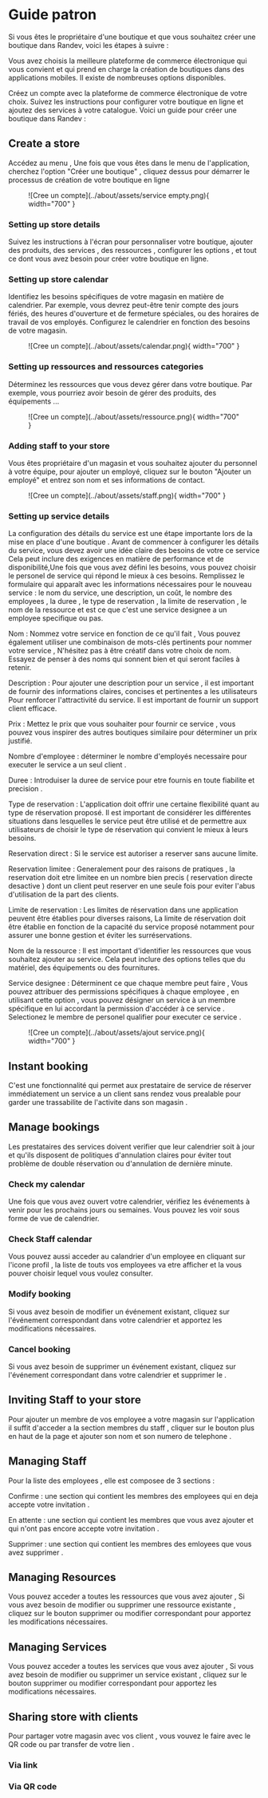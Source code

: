 # Guide patron

Si vous êtes le propriétaire d'une boutique et que vous souhaitez créer une boutique dans Randev, voici les étapes à suivre :

Vous avez choisis la meilleure plateforme de commerce électronique qui vous convient et qui prend en charge la création de boutiques dans des applications mobiles. Il existe de nombreuses options disponibles.

Créez un compte avec la plateforme de commerce électronique de votre choix. Suivez les instructions pour configurer votre boutique en ligne et ajoutez des services à votre catalogue.
Voici un guide pour créer une boutique dans Randev :

## Create a store
Accédez au menu ,  Une fois que vous êtes dans le menu de l'application, cherchez l'option "Créer une boutique" , cliquez dessus pour démarrer le processus de création de votre boutique en ligne 
<figure markdown> 
  ![Cree un compte](../about/assets/service empty.png){ width="700" }
  <figcaption></figcaption>
</figure>

### Setting up store details
Suivez les instructions à l'écran pour personnaliser votre boutique, ajouter des produits, des services , des ressources , configurer les options , et tout ce dont vous avez besoin pour créer votre boutique en ligne.


### Setting up store calendar
Identifiez les besoins spécifiques de votre magasin en matière de calendrier. Par exemple, vous devrez peut-être tenir compte des jours fériés, des heures d'ouverture et de fermeture spéciales, ou des horaires de travail de vos employés.
Configurez le calendrier en fonction des besoins de votre magasin.
<figure markdown> 
  ![Cree un compte](../about/assets/calendar.png){ width="700" }
  <figcaption></figcaption>
</figure>



### Setting up ressources and ressources categories
Déterminez les ressources que vous devez gérer dans votre boutique. Par exemple, vous pourriez avoir besoin de gérer des produits, des équipements ...
<figure markdown> 
  ![Cree un compte](../about/assets/ressource.png){ width="700" }
  <figcaption></figcaption>
</figure>


### Adding staff to your store
Vous êtes propriétaire d'un magasin et vous souhaitez ajouter du personnel à votre équipe,
pour ajouter un employé, cliquez sur le bouton "Ajouter un employé" et entrez son nom et ses informations de contact.
<figure markdown> 
  ![Cree un compte](../about/assets/staff.png){ width="700" }
  <figcaption></figcaption>
</figure>

### Setting up service details
La configuration des détails du service est une étape importante lors de la mise en place d'une boutique .
 Avant de commencer à configurer les détails du service, vous devez avoir une idée claire des besoins de votre ce service Cela peut inclure des exigences en matière de performance et de disponibilité,Une fois que vous avez défini les besoins, vous pouvez choisir le personel de service qui répond le mieux à ces besoins.
 Remplissez le formulaire qui apparaît avec les informations nécessaires pour le nouveau service : le nom du service, une description, un coût, le nombre des employees , la duree , le type de reservation , la limite de reservation , le nom de la ressource et est ce que c'est une service designee a un employee specifique ou pas.


 Nom : Nommez votre service en fonction de ce qu'il fait , Vous pouvez également utiliser une combinaison de mots-clés pertinents pour nommer votre service , N'hésitez pas à être créatif dans votre choix de nom. Essayez de penser à des noms qui sonnent bien et qui seront faciles à retenir.


 Description : Pour ajouter une description pour un service , il est important de fournir des informations claires, concises et pertinentes a les utilisateurs Pour renforcer l'attractivité du service.
 Il est important de fournir un support client efficace.


 Prix : Mettez le prix que vous souhaiter pour fournir ce service , vous pouvez vous inspirer des autres boutiques similaire pour déterminer un prix justifié.


 Nombre d'employee : déterminer le nombre d'employés necessaire pour executer le service a un seul client .


 Duree : Introduiser la duree de service pour etre fournis en toute fiabilite et precision . 

 Type de reservation : L'application doit offrir une certaine flexibilité quant au type de réservation proposé. Il est important de considérer les différentes situations dans lesquelles le service peut être utilisé et de permettre aux utilisateurs de choisir le type de réservation qui convient le mieux à leurs besoins.

Reservation direct : Si le service est autoriser a reserver sans aucune limite.


Reservation limitee : Generalement pour des raisons de pratiques , la reservation doit etre limitee en un nombre bien precis ( reservation directe desactive ) dont un client peut reserver en une seule fois pour eviter l'abus d'utilisation de la part des clients.


Limite de reservation : Les limites de réservation dans une application peuvent être établies pour diverses raisons, La limite de réservation doit être établie en fonction de la capacité du service proposé notamment pour assurer une bonne gestion et éviter les surréservations. 


Nom de la ressource :  Il est important d'identifier les ressources que vous souhaitez ajouter au service. Cela peut inclure des options telles que du matériel, des équipements ou des fournitures. 


Service designee :  Déterminent ce que chaque membre peut faire , Vous pouvez attribuer des permissions spécifiques à chaque employee , en utilisant cette option , vous pouvez désigner un service à un membre spécifique en lui accordant la permission d'accéder à ce service . Selectionez le membre de personel qualifier pour executer ce service .




<figure markdown> 
  ![Cree un compte](../about/assets/ajout service.png){ width="700" }
  <figcaption></figcaption>
</figure>


## Instant booking
C'est une fonctionnalité qui permet aux prestataire de service de réserver immédiatement un service a un client sans rendez vous prealable pour garder une trassabilite de l'activite dans son magasin .

## Manage bookings

Les prestataires des services doivent verifier que leur calendrier soit à jour et qu'ils disposent de politiques d'annulation claires pour éviter tout problème de double réservation ou d'annulation de dernière minute.

### Check my calendar
Une fois que vous avez ouvert votre calendrier, vérifiez les événements à venir pour les prochains jours ou semaines. Vous pouvez les voir sous forme de vue de calendrier.

### Check Staff calendar
Vous pouvez aussi acceder au calandrier d'un employee en cliquant sur l'icone profil , la liste de touts vos employees va etre afficher et la vous pouver choisir lequel vous voulez consulter.

### Modify booking
 Si vous avez besoin de modifier un événement existant, cliquez sur l'événement correspondant dans votre calendrier et apportez les modifications nécessaires.

### Cancel booking
 Si vous avez besoin de supprimer un événement existant, cliquez sur l'événement correspondant dans votre calendrier et supprimer le .

## Inviting Staff to your store

Pour ajouter un membre de vos employee a votre magasin sur l'application il suffit d'acceder a la section membres du staff , cliquer sur le bouton plus en haut de la page et ajouter son nom et son numero de telephone .

## Managing Staff
Pour la liste des employees , elle est composee de 3 sections :


Confirme : une section qui contient les membres des employees qui en deja accepte votre invitation .

En attente : une section qui contient les membres que vous avez ajouter et qui n'ont pas encore accepte votre invitation . 

Supprimer  : une section qui contient les membres des emloyees que vous avez supprimer .


## Managing Resources

Vous pouvez acceder a toutes les ressources que vous avez ajouter , Si vous avez besoin de modifier ou supprimer une ressource existante , cliquez sur le bouton supprimer ou modifier correspondant pour apportez les modifications nécessaires.

## Managing Services

Vous pouvez acceder a toutes les services que vous avez ajouter , Si vous avez besoin de modifier ou supprimer un service existant , cliquez sur le bouton supprimer ou modifier correspondant pour apportez les modifications nécessaires.

## Sharing store with clients
Pour partager votre magasin avec vos client , vous vouvez le faire avec le QR code ou par transfer de votre lien .

### Via link

### Via QR code

